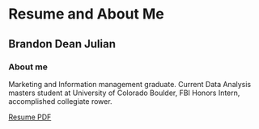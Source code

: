 # Resume and About Me
## Brandon Dean Julian
### About me

Marketing and Information management graduate. Current Data Analysis masters student at University of Colorado Boulder, FBI Honors Intern, accomplished collegiate rower.


[Resume PDF](Brandon_Julian_Resume.pdf)

